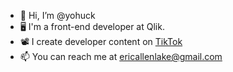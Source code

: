 - 👋 Hi, I’m @yohuck
- 🖥️ I'm a front-end developer at Qlik.
- 📽️ I create developer content on [TikTok](https://www.tiktok.com/@eric.lake)
- 📫 You can reach me at ericallenlake@gmail.com
